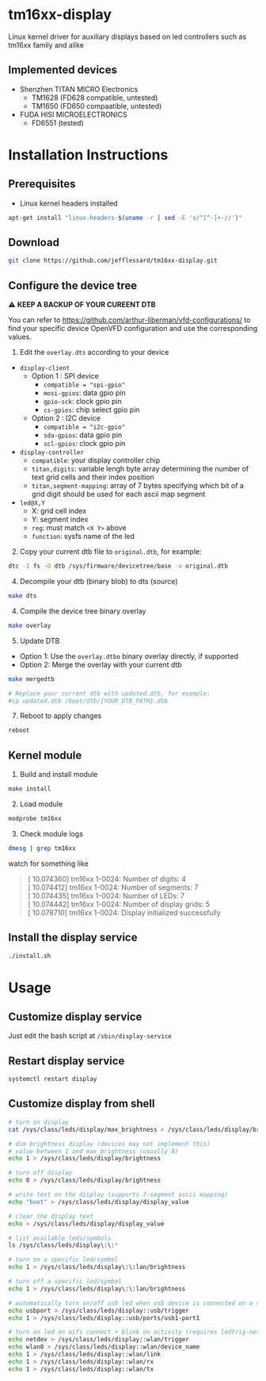 # tm16xx-display
Linux kernel driver for auxiliary displays based on led controllers such as tm16xx family and alike

## Implemented devices
* Shenzhen TITAN MICRO Electronics
  * TM1628 (FD628 compatible, untested)
  * TM1650 (FD650 compaatible, untested)
* FUDA HISI MICROELECTRONICS
  * FD6551 (tested)

# Installation Instructions

## Prerequisites
* Linux kernel headers installed
```sh
apt-get install "linux-headers-$(uname -r | sed -E 's/^[^-]+-//')"
```

## Download
```sh
git clone https://github.com/jefflessard/tm16xx-display.git
```

## Configure the device tree
:warning: **KEEP A BACKUP OF YOUR CUREENT DTB**

You can refer to https://github.com/arthur-liberman/vfd-configurations/ to find your specific device OpenVFD configuration and use the corresponding values.

1. Edit the `overlay.dts` according to your device
  * `display-client`
    * Option 1 : SPI device
      * `compatible = "spi-gpio"`
      * `mosi-gpios`: data gpio pin
      * `gpio-sck`: clock gpio pin
      * `cs-gpios`: chip select gpio pin
    * Option 2 : I2C device
      * `compatible = "i2c-gpio"`
      * `sda-gpios`: data gpio pin
      * `scl-gpios`: clock gpio pin
  * `display-controller`
    * `compatible`: your display controller chip
    * `titan,digits`: variable lengh byte array determining the number of text grid cells and their index position 
    * `titan,segment-mapping`: array of 7 bytes specifying which bit of a grid digit should be used for each ascii map segment
  * `led@X,Y`
    * X: grid cell index
    * Y: segment index
    * `reg`: must match `<X Y>` above
    * `function`: sysfs name of the led

2. Copy your current dtb file to `original.dtb`, for example:
```sh
dtc -I fs -O dtb /sys/firmware/devicetree/base -o original.dtb
```

4. Decompile your dtb (binary blob) to dts (source)
```sh
make dts
```

4. Compile the device tree binary overlay
```sh
make overlay
```

5. Update DTB
  * Option 1: Use the `overlay.dtbo` binary overlay directly, if supported
  * Option 2: Merge the overlay with your current dtb
```sh
make mergedtb

# Replace your current dtb with updated.dtb, for example:
#cp updated.dtb /boot/dtb/{YOUR_DTB_PATH}.dtb
```

7. Reboot to apply changes
```sh
reboot
```

## Kernel module
1. Build and install module
```sh
make install
```

2. Load module
```sh
modprobe tm16xx
```

3. Check module logs
```sh
dmesg | grep tm16xx
```
watch for something like 
> [   10.074360] tm16xx 1-0024: Number of digits: 4  
[   10.074412] tm16xx 1-0024: Number of segments: 7  
[   10.074435] tm16xx 1-0024: Number of LEDs: 7  
[   10.074442] tm16xx 1-0024: Number of display grids: 5  
[   10.078710] tm16xx 1-0024: Display initialized successfully

## Install the display service
```sh
./install.sh
```

# Usage

## Customize display service
Just edit the bash script at `/sbin/display-service`

## Restart display service
```sh
systemctl restart display
```

## Customize display from shell
```sh
# turn on display
cat /sys/class/leds/display/max_brightness > /sys/class/leds/display/brightness

# dim brightness display (devices may not implement this)
# value between 1 and max_brightness (usually 8)
echo 1 > /sys/class/leds/display/brightness

# turn off display
echo 0 > /sys/class/leds/display/brightness

# write text on the display (supports 7-segment ascii mapping)
echo "boot" > /sys/class/leds/display/display_value

# clear the display text
echo > /sys/class/leds/display/display_value

# list available leds/symbols
ls /sys/class/leds/display\:\:*

# turn on a specific led/symbol
echo 1 > /sys/class/leds/display\:\:lan/brightness

# turn off a specific led/symbol
echo 1 > /sys/class/leds/display\:\:lan/brightness

# automatically turn on/off usb led when usb device is connected on a specific port
echo usbport > /sys/class/leds/display::usb/trigger
echo 1 > /sys/class/leds/display::usb/ports/usb1-port1

# turn on led on wifi connect + blink on activity (requires ledtrig-netdev module)
echo netdev > /sys/class/leds/display::wlan/trigger
echo wlan0 > /sys/class/leds/display::wlan/device_name
echo 1 > /sys/class/leds/display::wlan/link
echo 1 > /sys/class/leds/display::wlan/rx
echo 1 > /sys/class/leds/display::wlan/tx
```
